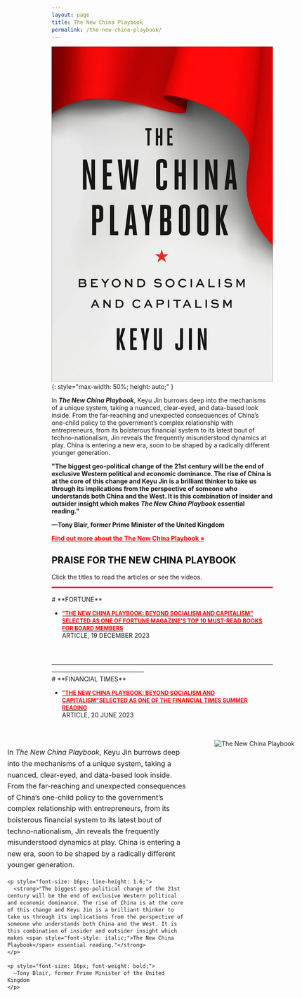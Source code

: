 ```yaml
---
layout: page
title: The New China Playbook
permalink: /the-new-china-playbook/
---
```


![The New China Playbook](/images/the-new-china-playbook.jpg){: style="max-width: 50%; height: auto;" }

In ***The New China Playbook***, Keyu Jin burrows deep into the mechanisms of a unique system, taking a nuanced, clear-eyed, and data-based look inside. From the far-reaching and unexpected consequences of China’s one-child policy to the government’s complex relationship with entrepreneurs, from its boisterous financial system to its latest bout of techno-nationalism, Jin reveals the frequently misunderstood dynamics at play. China is entering a new era, soon to be shaped by a radically different younger generation.

**"The biggest geo-political change of the 21st century will be the end of exclusive Western political and economic dominance. The rise of China is at the core of this change and Keyu Jin is a brilliant thinker to take us through its implications from the perspective of someone who understands both China and the West. It is this combination of insider and outsider insight which makes *The New China Playbook* essential reading."**


 **—Tony Blair, former Prime Minister of the United Kingdom**

<a href="https://www.keyujin.com/the-new-china-playbook" style="color: red; font-weight: bold;">
  Find out more about the The New China Playbook »
</a>


<h2 style="font-weight:bold; color:black;">PRAISE FOR THE NEW CHINA PLAYBOOK</h2>

Click the titles to read the articles or see the videos.
<hr style="border: none; height: 3px; background-color: red; margin: 0;" /><br>
# **FORTUNE**

- [<span style="color:red; font-weight:bold; font-size:0.9em;">"THE NEW CHINA PLAYBOOK: BEYOND SOCIALISM AND CAPITALISM" SELECTED AS ONE OF FORTUNE MAGAZINE'S TOP 10 MUST-READ BOOKS FOR BOARD MEMBERS </span>](https://fortune.com/2023/12/19/10-books-every-board-member-should-read/)<br>
ARTICLE, 19 DECEMBER 2023
<br>
<br>
———————————————————————————————————————————————————
<br>
# **FINANCIAL TIMES**

- [<span style="color:red; font-weight:bold; font-size:0.9em;">"THE NEW CHINA PLAYBOOK: BEYOND SOCIALISM AND CAPITALISM"SELECTED AS ONE OF THE FINANCIAL TIMES SUMMER READING</span>](https://www.ft.com/content/f52b45e8-a411-483f-8a4c-e02319f26eee)<br>
ARTICLE, 20 JUNE 2023
<br>
<br>


<!-- 开始文本和图片布局的容器 -->
<div style="display: flex; align-items: flex-start; width: 70vw; margin-left: -20%; justify-content: flex-start;">

  <!-- 左侧：文本内容 -->
  <div style="flex: 19; padding-right: 30px;">
    <p style="font-size: 16px; line-height: 1.6;">
      In <span style="font-style: italic;">The New China Playbook</span>, Keyu Jin burrows deep into the mechanisms of a unique system, taking a nuanced, clear-eyed, and data-based look inside. From the far-reaching and unexpected consequences of China’s one-child policy to the government’s complex relationship with entrepreneurs, from its boisterous financial system to its latest bout of techno-nationalism, Jin reveals the frequently misunderstood dynamics at play. China is entering a new era, soon to be shaped by a radically different younger generation.
    </p>

    <p style="font-size: 16px; line-height: 1.6;">
      <strong>"The biggest geo-political change of the 21st century will be the end of exclusive Western political and economic dominance. The rise of China is at the core of this change and Keyu Jin is a brilliant thinker to take us through its implications from the perspective of someone who understands both China and the West. It is this combination of insider and outsider insight which makes <span style="font-style: italic;">The New China Playbook</span> essential reading."</strong>
    </p>

    <p style="font-size: 16px; font-weight: bold;">
      —Tony Blair, former Prime Minister of the United Kingdom
    </p>
  </div>

  <!-- 右侧：图片 -->
  <div style="flex: 1; padding-left: 30px;">
    <img src="{{ site.baseurl }}/images/the-new-china-playbook.jpg" alt="The New China Playbook" style="max-width: 100%; height: auto; min-width: 200px; max-width: 400px;">
  </div>

</div>
<!-- 结束文本和图片布局的容器 -->
